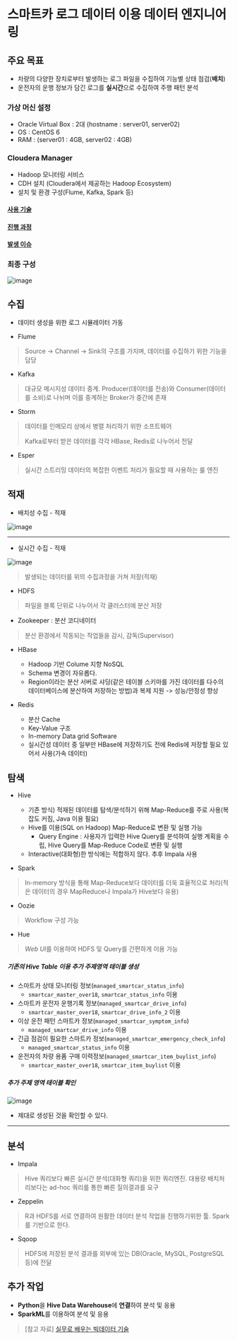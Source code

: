 # 스마트카 로그 데이터 이용 데이터 엔지니어링

## 주요 목표
- 차량의 다양한 장치로부터 발생하는 로그 파일을 수집하여 기능별 상태 점검(**배치**)
- 운전자의 운행 정보가 담긴 로그를 **실시간**으로 수집하여 주행 패턴 분석

### 가상 머신 설정
- Oracle Virtual Box : 2대 (hostname : server01, server02)
- OS : CentOS 6
- RAM : (server01 : 4GB, server02 : 4GB)

### Cloudera Manager
- Hadoop 모니터링 서비스
- CDH 설치 (Cloudera에서 제공하는 Hadoop Ecosystem)
- 설치 및 환경 구성(Flume, Kafka, Spark 등)

#### [사용 기술](https://github.com/micopes/SmartCar-Data-Engineering/tree/main/%EC%82%AC%EC%9A%A9%20%EA%B8%B0%EC%88%A0)
#### [진행 과정](https://github.com/micopes/SmartCar-Data-Engineering/tree/main/%EC%A7%84%ED%96%89%20%EB%82%B4%EC%9A%A9)
#### [발생 이슈](https://github.com/micopes/SmartCar-Data-Engineering/issues)

### 최종 구성
![image](https://user-images.githubusercontent.com/43158502/137731771-5fbe03b3-6305-4c36-b19f-09e11d51efca.png)


## 수집
- 데이터 생성을 위한 로그 시뮬레이터 가동

- Flume
> Source -> Channel -> Sink의 구조를 가지며, 데이터를 수집하기 위한 기능을 담당

- Kafka 
> 대규모 메시지성 데이터 중계. Producer(데이터를 전송)와 Consumer(데이터를 소비)로 나뉘며 이를 중계하는 Broker가 중간에 존재

- Storm
> 데이터를 인메모리 상에서 병렬 처리하기 위한 소프트웨어
> 
> Kafka로부터 받은 데이터를 각각 HBase, Redis로 나누어서 전달

- Esper 
> 실시간 스트리밍 데이터의 복잡한 이벤트 처리가 필요할 때 사용하는 룰 엔진

## 적재

- 배치성 수집 - 적재

![image](https://user-images.githubusercontent.com/43158502/137734145-941ca6b9-e0f9-471f-b68a-ec56d5efb4bb.png)

<hr>

- 실시간 수집 - 적재

![image](https://user-images.githubusercontent.com/43158502/137732308-e15624da-8f62-4f04-a072-74f5bac5ca19.png)

> 발생되는 데이터를 위의 수집과정을 거쳐 저장(적재)



- HDFS
> 파일을 블록 단위로 나누어서 각 클러스터에 분산 저장

- Zookeeper : 분산 코디네이터
> 분산 환경에서 작동되는 작업들을 감시, 감독(Supervisor)

- HBase
  - Hadoop 기반 Colume 지향 NoSQL
  - Schema 변경이 자유롭다.
  - Region이라는 분산 서버로 샤딩(같은 테이블 스키마를 가진 데이터를 다수의 데이터베이스에 분산하여 저장하는 방법)과 복제 지원 -> 성능/안정성 향상

- Redis
  - 분산 Cache
  - Key-Value 구조
  - In-memory Data grid Software
  - 실시간성 데이터 중 일부만 HBase에 저장하기도 전에 Redis에 저장할 필요 있어서 사용(가속 데이터)

## 탐색

- Hive
  - 기존 방식) 적재된 데이터를 탐색/분석하기 위해 Map-Reduce를 주로 사용(복잡도 커짐, Java 이용 필요)
  - Hive를 이용(SQL on Hadoop) Map-Reduce로 변환 및 실행 가능
    - Query Engine : 사용자가 입력한 Hive Query를 분석하여 실행 계획을 수립, Hive Query를 Map-Reduce Code로 변환 및 실행
  - Interactive(대화형)한 방식에는 적합하지 않다. 추후 Impala 사용

- Spark
> In-memory 방식을 통해 Map-Reduce보다 데이터를 더욱 효율적으로 처리(적은 데이터의 경우 MapReduce나 Impala가 Hive보다 유용)
- Oozie 
> Workflow 구성 가능
- Hue 
> *Web UI*를 이용하여 HDFS 및 Query를 간편하게 이용 가능

##### 기존의 Hive Table 이용 추가 주제영역 테이블 생성
- 스마트카 상태 모니터링 정보(`managed_smartcar_status_info`)
  - `smartcar_master_over18`, `smartcar_status_info` 이용
- 스마트카 운전자 운행기록 정보(`managed_smartcar_drive_info`)
  - `smartcar_master_over18`, `smartcar_drive_info_2` 이용
- 이상 운전 패턴 스마트카 정보(`managed_smartcar_symptom_info`)
  - `managed_smartcar_drive_info` 이용
- 긴급 점검이 필요한 스마트카 정보(`managed_smartcar_emergency_check_info`)
  - `managed_smartcar_status_info` 이용
- 운전자의 차량 용품 구매 이력정보(`managed_smartcar_item_buylist_info`)
  - `smartcar_master_over18`, `smartcar_item_buylist` 이용

##### 추가 주제 영역 테이블 확인

![image](https://user-images.githubusercontent.com/43158502/137740820-cc56337f-d41b-48da-a600-1262e8e8ce9e.png)

- 제대로 생성된 것을 확인할 수 있다.

<hr>


## 분석
- Impala
> Hive 쿼리보다 빠른 실시간 분석(대화형 쿼리)을 위한 쿼리엔진. 대용량 배치처리보다는 ad-hoc 쿼리를 통한 빠른 질의결과를 요구
- Zeppelin
> R과 HDFS를 서로 연결하여 원활한 데이터 분석 작업을 진행하기위한 툴. Spark를 기반으로 한다.
- Sqoop
> HDFS에 저장된 분석 결과를 외부에 있는 DB(Oracle, MySQL, PostgreSQL 등)에 전달


## 추가 작업
- **Python**을 **Hive Data Warehouse**에 **연결**하여 분석 및 응용
- **SparkML**를 이용하여 분석 및 응용

> [참고 자료] [실무로 배우는 빅데이터 기술](https://github.com/wikibook/bigdata2nd)


